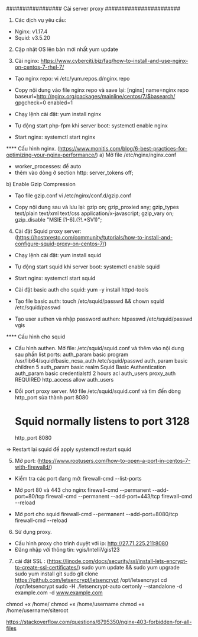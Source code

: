 ################# Cài server proxy #######################
1. Các dịch vụ yêu cầu:
- Nginx: v1.17.4
- Squid: v3.5.20

2. Cập nhật OS lên bản mới nhất
	yum update

3. Cài nginx: https://www.cyberciti.biz/faq/how-to-install-and-use-nginx-on-centos-7-rhel-7/
- Tạo nginx repo:
	vi /etc/yum.repos.d/nginx.repo
	
- Copy nội dung vào file nginx repo và save lại:
[nginx]
name=nginx repo
baseurl=http://nginx.org/packages/mainline/centos/7/$basearch/
gpgcheck=0
enabled=1

- Chạy lệnh cài đặt:
	yum install nginx
	
- Tự động start php-fpm khi server boot:
	systemctl enable nginx
	
- Start nginx:
	systemctl start nginx
	
**** Cấu hình nginx. (https://www.monitis.com/blog/6-best-practices-for-optimizing-your-nginx-performance/)
a) Mở file /etc/nginx/nginx.conf
- worker_processes: để auto
- thêm vào dòng ở section http: 
	server_tokens off; 

b) Enable Gzip Compression
- Tạo file gzip.conf
	vi /etc/nginx/conf.d/gzip.conf
	
- Copy nội dung sau và lưu lại:
gzip on;
gzip_proxied any;
gzip_types text/plain text/xml text/css application/x-javascript;
gzip_vary on;
gzip_disable "MSIE [1-6]\.(?!.*SV1)";

4. Cài đặt Squid proxy server: (https://hostpresto.com/community/tutorials/how-to-install-and-configure-squid-proxy-on-centos-7/)
- Chạy lệnh cài đặt:
	yum install squid
	
- Tự động start squid khi server boot:
	systemctl enable squid
	
- Start nginx:
	systemctl start squid
	
- Cài đặt basic auth cho squid:
	yum -y install httpd-tools
	
- Tạo file basic auth:
	touch /etc/squid/passwd && chown squid /etc/squid/passwd
	
- Tạo user authen và nhập password authen:
	htpasswd /etc/squid/passwd vgis
	
**** Cấu hình cho squid
- Cấu hình authen. Mở file: /etc/squid/squid.conf và thêm vào nội dung sau phần list ports:
	auth_param basic program /usr/lib64/squid/basic_ncsa_auth /etc/squid/passwd
    auth_param basic children 5
    auth_param basic realm Squid Basic Authentication
    auth_param basic credentialsttl 2 hours
    acl auth_users proxy_auth REQUIRED
    http_access allow auth_users
	
- Đổi port proxy server. Mở file /etc/squid/squid.conf và tìm đến dòng http_port sửa thành port 8080
	# Squid normally listens to port 3128
    http_port 8080
	
=> Restart lại squid để apply
	systemctl restart squid

5. Mở port: (https://www.rootusers.com/how-to-open-a-port-in-centos-7-with-firewalld/)
- Kiểm tra các port đang mở:
	firewall-cmd --list-ports
	
- Mở port 80 và 443 cho nginx
	firewall-cmd --permanent --add-port=80/tcp
	firewall-cmd --permanent --add-port=443/tcp
	firewall-cmd --reload
	
- Mở port cho squid
	firewall-cmd --permanent --add-port=8080/tcp
	firewall-cmd --reload
	
6. Sử dụng proxy.
- Cấu hình proxy cho trình duyệt với ip: http://27.71.225.211:8080 
- Đăng nhập với thông tin: vgis/IntelliVgis123
7. cài đặt SSL :  (https://linode.com/docs/security/ssl/install-lets-encrypt-to-create-ssl-certificates/)
sudo yum update && sudo yum upgrade
sudo yum install git
sudo git clone https://github.com/letsencrypt/letsencrypt /opt/letsencrypt
cd /opt/letsencrypt
sudo -H ./letsencrypt-auto certonly --standalone -d example.com -d www.example.com

chmod +x /home/
chmod +x /home/username
chmod +x /home/username/siteroot

https://stackoverflow.com/questions/6795350/nginx-403-forbidden-for-all-files
